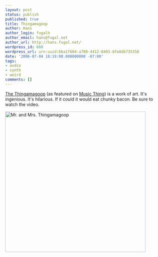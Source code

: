 ```yaml
---
layout: post
status: publish
published: true
title: Thingamagoop
author: Hans
author_login: fugalh
author_email: hans@fugal.net
author_url: http://hans.fugal.net/
wordpress_id: 660
wordpress_url: urn:uuid:bba1f604-a700-4412-8403-8fe8db735358
date: '2006-07-04 18:19:00.000000000 -07:00'
tags:
- audio
- synth
- weird
comments: []
---
```

<p><a href="http://www.bleeplabs.com/">The Thingamagoop</a> (as featured on <a href="http://musicthing.blogspot.com/2006/07/supercute-synth-bleep-labs.html">Music Thing</a>) is a work of art. It's ingenious. It's hilarious. If it could it would eat chunky bacon. Be sure to watch the video.</p>

<p><img alt="Mr. and Mrs. Thingamagoop" src="http://www.bleeplabs.com/pics/bleeplabs%20orangeyellow.jpg" width="450"/></p>
